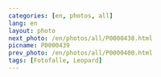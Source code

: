 ```yaml
---
categories: [en, photos, all]
lang: en
layout: photo
next_photo: /en/photos/all/P0000438.html
picname: P0000439
prev_photo: /en/photos/all/P0000400.html
tags: [Fotofalle, Leopard]
---
```


